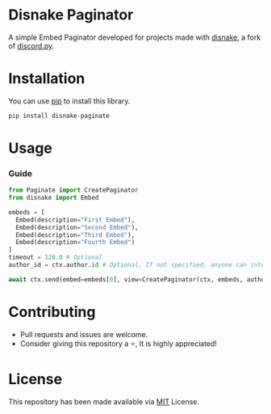 # Disnake Paginator
A simple Embed Paginator developed for projects made with [disnake](ttps://github.com/DisnakeDev/disnake), a fork of [discord.py](https://github.com/Rapptz/discord.py).

# Installation
You can use [pip](https://pip.pypa.io/en/stable/) to install this library.
```py
pip install disnake-paginate
```

# Usage
### Guide
```py
from Paginate import CreatePaginator
from disnake import Embed

embeds = [
  Embed(description="First Embed"),
  Embed(description="Second Embed"),
  Embed(description="Third Embed"),
  Embed(description="Fourth Embed")
]
timeout = 120.0 # Optional
author_id = ctx.author.id # Optional, If not specified, anyone can interact with pagination buttons.

await ctx.send(embed=embeds[0], view=CreatePaginator(ctx, embeds, author_id, timeout))
```

# Contributing
* Pull requests and issues are welcome.
* Consider giving this repository a ⭐, It is highly appreciated!

# License
This repository has been made available via [MIT](https://github.com/DorianAarno/Paginator/blob/main/LICENSE) License.

